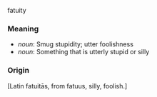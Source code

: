 fatuity
### Meaning
+ _noun_: Smug stupidity; utter foolishness
+ _noun_: Something that is utterly stupid or silly

### Origin

[Latin fatuitās, from fatuus, silly, foolish.]
